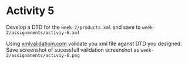 # Activity 5

Develop a DTD for the `week-2/products.xml` and save to `week-2/assignmnents/activiy-6.xml`

Using [xmlvalidatioin.com](xmlvalidation.com) validate you xml file aganst DTD you designed. Save screenshot of sucessfull validation screenshot as `week-2/assignmnents/activiy-6.png`
